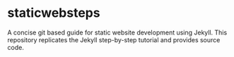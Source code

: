 # staticwebsteps
A concise git based guide for static website development using Jekyll. This repository replicates the Jekyll step-by-step tutorial and provides source code. 
